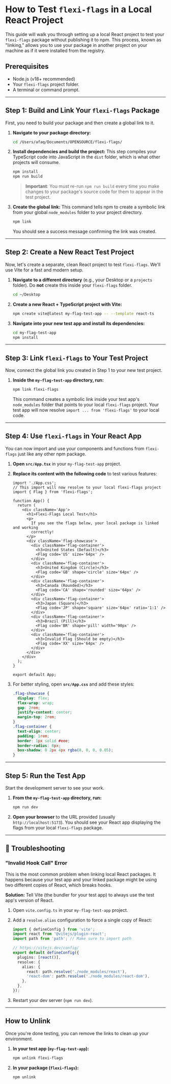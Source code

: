 # How to Test `flexi-flags` in a Local React Project

This guide will walk you through setting up a local React project to test your `flexi-flags` package without publishing it to npm. This process, known as "linking," allows you to use your package in another project on your machine as if it were installed from the registry.

## Prerequisites

- Node.js (v18+ recommended)
- Your `flexi-flags` project folder.
- A terminal or command prompt.

---

## Step 1: Build and Link Your `flexi-flags` Package

First, you need to build your package and then create a global link to it.

1.  **Navigate to your package directory:**

    ```bash
    cd /Users/afaq/Documents/OPENSOURCE/flexi-flags/
    ```

2.  **Install dependencies and build the project:**
    This step compiles your TypeScript code into JavaScript in the `dist` folder, which is what other projects will consume.

    ```bash
    npm install
    npm run build
    ```

    > **Important**: You must re-run `npm run build` every time you make changes to your package's source code for them to appear in the test project.

3.  **Create the global link:**
    This command tells npm to create a symbolic link from your global `node_modules` folder to your project directory.
    ```bash
    npm link
    ```
    You should see a success message confirming the link was created.

---

## Step 2: Create a New React Test Project

Now, let's create a separate, clean React project to test `flexi-flags`. We'll use Vite for a fast and modern setup.

1.  **Navigate to a different directory** (e.g., your Desktop or a `projects` folder). Do **not** create this inside your `flexi-flags` folder.

    ```bash
    cd ~/Desktop
    ```

2.  **Create a new React + TypeScript project with Vite:**

    ```bash
    npm create vite@latest my-flag-test-app -- --template react-ts
    ```

3.  **Navigate into your new test app and install its dependencies:**
    ```bash
    cd my-flag-test-app
    npm install
    ```

---

## Step 3: Link `flexi-flags` to Your Test Project

Now, connect the global link you created in Step 1 to your new test project.

1.  **Inside the `my-flag-test-app` directory, run:**
    ```bash
    npm link flexi-flags
    ```
    This command creates a symbolic link inside your test app's `node_modules` folder that points to your local `flexi-flags` project. Your test app will now resolve `import ... from 'flexi-flags'` to your local code.

---

## Step 4: Use `flexi-flags` in Your React App

You can now import and use your components and functions from `flexi-flags` just like any other npm package.

1.  **Open `src/App.tsx`** in your `my-flag-test-app` project.
2.  **Replace its content with the following code** to test various features:

    ```tsx
    import './App.css';
    // This import will now resolve to your local flexi-flags project
    import { Flag } from 'flexi-flags';

    function App() {
      return (
        <div className='App'>
          <h1>Flexi-Flags Local Test</h1>
          <p>
            If you see the flags below, your local package is linked and working
            correctly!
          </p>
          <div className='flag-showcase'>
            <div className='flag-container'>
              <h3>United States (Default)</h3>
              <Flag code='US' size='64px' />
            </div>
            <div className='flag-container'>
              <h3>United Kingdom (Circle)</h3>
              <Flag code='GB' shape='circle' size='64px' />
            </div>
            <div className='flag-container'>
              <h3>Canada (Rounded)</h3>
              <Flag code='CA' shape='rounded' size='64px' />
            </div>
            <div className='flag-container'>
              <h3>Japan (Square)</h3>
              <Flag code='JP' shape='square' size='64px' ratio='1:1' />
            </div>
            <div className='flag-container'>
              <h3>Brazil (Pill)</h3>
              <Flag code='BR' shape='pill' width='90px' />
            </div>
            <div className='flag-container'>
              <h3>Invalid Flag (Should be empty)</h3>
              <Flag code='XX' size='64px' />
            </div>
          </div>
        </div>
      );
    }

    export default App;
    ```

3.  For better styling, open **`src/App.css`** and add these styles:
    ```css
    .flag-showcase {
      display: flex;
      flex-wrap: wrap;
      gap: 2rem;
      justify-content: center;
      margin-top: 2rem;
    }
    .flag-container {
      text-align: center;
      padding: 1rem;
      border: 1px solid #eee;
      border-radius: 8px;
      box-shadow: 0 2px 4px rgba(0, 0, 0, 0.05);
    }
    ```

---

## Step 5: Run the Test App

Start the development server to see your work.

1.  **From the `my-flag-test-app` directory, run:**

    ```bash
    npm run dev
    ```

2.  **Open your browser** to the URL provided (usually `http://localhost:5173`). You should see your React app displaying the flags from your local `flexi-flags` package.

---

## 🚨 Troubleshooting

### "Invalid Hook Call" Error

This is the most common problem when linking local React packages. It happens because your test app and your linked package might be using two different copies of React, which breaks hooks.

**Solution:** Tell Vite (the bundler for your test app) to always use the test app's version of React.

1.  Open `vite.config.ts` in your `my-flag-test-app` project.
2.  Add a `resolve.alias` configuration to force a single copy of React:

    ```ts
    import { defineConfig } from 'vite';
    import react from '@vitejs/plugin-react';
    import path from 'path'; // Make sure to import path

    // https://vitejs.dev/config/
    export default defineConfig({
      plugins: [react()],
      resolve: {
        alias: {
          react: path.resolve('./node_modules/react'),
          'react-dom': path.resolve('./node_modules/react-dom'),
        },
      },
    });
    ```

3.  Restart your dev server (`npm run dev`).

---

## How to Unlink

Once you're done testing, you can remove the links to clean up your environment.

1.  **In your test app (`my-flag-test-app`):**

    ```bash
    npm unlink flexi-flags
    ```

2.  **In your package (`flexi-flags`):**
    ```bash
    npm unlink
    ```
